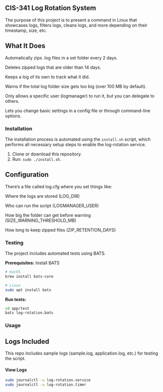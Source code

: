 ## CIS-341 Log Rotation System

The purpose of this project is to present a command in Linux that showcases
logs, filters logs, cleans logs, and more depending on their timestamp, size, etc.

## What It Does
Automatically zips .log files in a set folder every 2 days.

Deletes zipped logs that are older than 14 days.

Keeps a log of its own to track what it did.

Warns if the total log folder size gets too big (over 100 MB by default).

Only allows a specific user (logmanager) to run it, but you can delegate to others.

Lets you change basic settings in a config file or through command-line options.

### Installation

The installation process is automated using the `install.sh` script, which performs all necessary setup steps to enable the log-rotation service.

1. Clone or download this repository.
2. Run: `sudo ./install.sh`.

## Configuration
There’s a file called log.cfg where you set things like:

Where the logs are stored (LOG_DIR)

Who can run the script (LOGMANAGER_USER)

How big the folder can get before warning (SIZE_WARNING_THRESHOLD_MB)

How long to keep zipped files (ZIP_RETENTION_DAYS)

### Testing

The project includes automated tests using BATS.

**Prerequisites:** Install BATS
```bash
# macOS
brew install bats-core

# Linux
sudo apt install bats
```

**Run tests:**
```bash
cd app/test
bats log-rotation.bats
```

### Usage

## Logs Included
This repo includes sample logs (sample.log, application.log, etc.) for testing the script.

#### View Logs

```bash
sudo journalctl -u log-rotation.service
sudo journalctl -u log-rotation.timer
```


